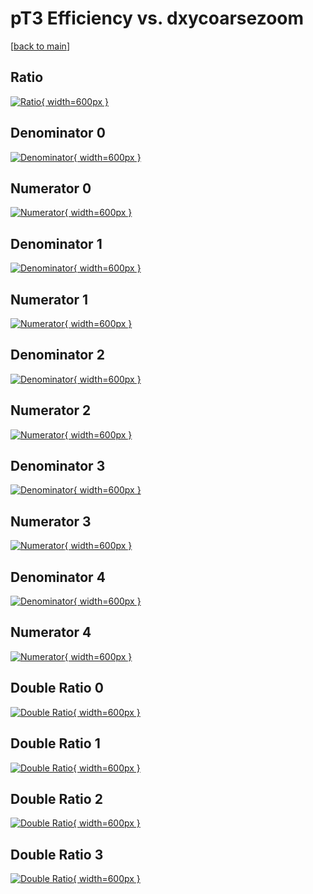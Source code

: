 # pT3 Efficiency vs. dxycoarsezoom

[[back to main](./)]



## Ratio

[![Ratio](../mtv/var/pT3_loweta_321_0_eff_dxycoarsezoom.png){ width=600px }](../mtv/var/pT3_loweta_321_0_eff_dxycoarsezoom.pdf)

## Denominator 0

[![Denominator](../mtv/den/pT3_loweta_321_0_eff_dxycoarsezoom_den0.png){ width=600px }](../mtv/den/pT3_loweta_321_0_eff_dxycoarsezoom_den0.pdf)

## Numerator 0

[![Numerator](../mtv/num/pT3_loweta_321_0_eff_dxycoarsezoom_num0.png){ width=600px }](../mtv/num/pT3_loweta_321_0_eff_dxycoarsezoom_num0.pdf)

## Denominator 1

[![Denominator](../mtv/den/pT3_loweta_321_0_eff_dxycoarsezoom_den1.png){ width=600px }](../mtv/den/pT3_loweta_321_0_eff_dxycoarsezoom_den1.pdf)

## Numerator 1

[![Numerator](../mtv/num/pT3_loweta_321_0_eff_dxycoarsezoom_num1.png){ width=600px }](../mtv/num/pT3_loweta_321_0_eff_dxycoarsezoom_num1.pdf)

## Denominator 2

[![Denominator](../mtv/den/pT3_loweta_321_0_eff_dxycoarsezoom_den2.png){ width=600px }](../mtv/den/pT3_loweta_321_0_eff_dxycoarsezoom_den2.pdf)

## Numerator 2

[![Numerator](../mtv/num/pT3_loweta_321_0_eff_dxycoarsezoom_num2.png){ width=600px }](../mtv/num/pT3_loweta_321_0_eff_dxycoarsezoom_num2.pdf)

## Denominator 3

[![Denominator](../mtv/den/pT3_loweta_321_0_eff_dxycoarsezoom_den3.png){ width=600px }](../mtv/den/pT3_loweta_321_0_eff_dxycoarsezoom_den3.pdf)

## Numerator 3

[![Numerator](../mtv/num/pT3_loweta_321_0_eff_dxycoarsezoom_num3.png){ width=600px }](../mtv/num/pT3_loweta_321_0_eff_dxycoarsezoom_num3.pdf)

## Denominator 4

[![Denominator](../mtv/den/pT3_loweta_321_0_eff_dxycoarsezoom_den4.png){ width=600px }](../mtv/den/pT3_loweta_321_0_eff_dxycoarsezoom_den4.pdf)

## Numerator 4

[![Numerator](../mtv/num/pT3_loweta_321_0_eff_dxycoarsezoom_num4.png){ width=600px }](../mtv/num/pT3_loweta_321_0_eff_dxycoarsezoom_num4.pdf)

## Double Ratio 0

[![Double Ratio](../mtv/ratio/pT3_loweta_321_0_eff_dxycoarsezoom_ratio0.png){ width=600px }](../mtv/ratio/pT3_loweta_321_0_eff_dxycoarsezoom_ratio0.pdf)

## Double Ratio 1

[![Double Ratio](../mtv/ratio/pT3_loweta_321_0_eff_dxycoarsezoom_ratio1.png){ width=600px }](../mtv/ratio/pT3_loweta_321_0_eff_dxycoarsezoom_ratio1.pdf)

## Double Ratio 2

[![Double Ratio](../mtv/ratio/pT3_loweta_321_0_eff_dxycoarsezoom_ratio2.png){ width=600px }](../mtv/ratio/pT3_loweta_321_0_eff_dxycoarsezoom_ratio2.pdf)

## Double Ratio 3

[![Double Ratio](../mtv/ratio/pT3_loweta_321_0_eff_dxycoarsezoom_ratio3.png){ width=600px }](../mtv/ratio/pT3_loweta_321_0_eff_dxycoarsezoom_ratio3.pdf)

